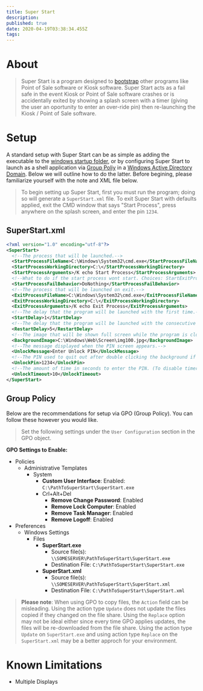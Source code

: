 ```yaml
---
title: Super Start
description: 
published: true
date: 2020-04-19T03:38:34.455Z
tags: 
---
```


# About
> Super Start is a program designed to [bootstrap](https://en.wikipedia.org/wiki/Bootstrapping) other programs like Point of Sale software or Kiosk software. Super Start acts as a fail safe in the event Kiosk or Point of Sale software crashes or is accidentally exited by showing a splash screen with a timer (giving the user an oportunity to enter an over-ride pin) then re-launching the Kiosk / Point of Sale software.
# Setup

A standard setup with Super Start can be as simple as adding the executable to the [windows startup folder](https://en.wikipedia.org/wiki/Windows_startup_process), or by configuring Super Start to launch as a shell application via [Group Poliy](https://en.wikipedia.org/wiki/Group_Policy) in a [Windows Active Directory Domain](https://en.wikipedia.org/wiki/Active_Directory). Below we will outline how to do the latter. Before begining, please familiarize yourself with the note and XML file below.

> To begin setting up Super Start, first you must run the program; doing so will generate a `SuperStart.xml` file. To exit Super Start with defaults applied, exit the CMD window that says "Start Process", press anywhere on the splash screen, and enter the pin `1234`.

## SuperStart.xml

```xml
<?xml version="1.0" encoding="utf-8"?>
<SuperStart>
  <!--The process that will be launched.-->
  <StartProcessFileName>C:\Windows\System32\cmd.exe</StartProcessFileName>
  <StartProcessWorkingDirectory>C:\</StartProcessWorkingDirectory>
  <StartProcessArguments>/K echo Start Process</StartProcessArguments>
  <!--What to do if the start process wont start. Choices: StartExitProcessAndClose, DoNothing, KeepTrying, Close-->
  <StartProcessFailBehavior>DoNothing</StartProcessFailBehavior>
  <!--The process that will be launched on exit.-->
  <ExitProcessFileName>C:\Windows\System32\cmd.exe</ExitProcessFileName>
  <ExitProcessWorkingDirectory>C:\</ExitProcessWorkingDirectory>
  <ExitProcessArguments>/K echo Exit Process</ExitProcessArguments>
  <!--The delay that the program will be launched with the first time.-->
  <StartDelay>1</StartDelay>
  <!--The delay that the program will be launched with the consecutive times.-->
  <RestartDelay>5</RestartDelay>
  <!--The image that will be shown full screen while the program is closed.-->
  <BackgroundImage>C:\Windows\Web\Screen\img100.jpg</BackgroundImage>
  <!--The message displayed when the PIN screen appears.-->
  <UnlockMessage>Enter Unlock PIN</UnlockMessage>
  <!--The PIN used to quit out after double clicking the background if the program is closed.-->
  <UnlockPin>1234</UnlockPin>
  <!--The amount of time in seconds to enter the PIN. (To disable timer, set to nothing or a string)-->
  <UnlockTimeout>10</UnlockTimeout>
</SuperStart>
```
## Group Policy

Below are the recommendations for setup via GPO (Group Policy). You can follow these however you would like.

> Set the following settings under the `User Configuration` section in the GPO object.

**GPO Settings to Enable:**

* Policies
    * Administrative Templates
        * System
            * **Custom User Interface**: Enabled: `C:\PathToSuperStart\SuperStart.exe`
            * Crl+Alt+Del
                * **Remove Change Password**: Enabled
                * **Remove Lock Computer**: Enabled
                * **Remove Task Manager**: Enabled
                * **Remove Logoff**: Enabled
* Preferences
    * Windows Settings
        * Files
            * **SuperStart.exe**
                * Source file(s): `\\SOMESERVER\PathToSuperStart\SuperStart.exe`
                * Destination File: `C:\PathToSuperStart\SuperStart.exe`
            * **SuperStart.xml**
                * Source file(s): `\\SOMESERVER\PathToSuperStart\SuperStart.xml`
                * Destination File: `C:\PathToSuperStart\SuperStart.xml`

> **Please note**: When using GPO to copy files, the `Action` field can be misleading. Using the action type `Update` does not update the files copied if they changed on the file share. Using the `Replace` option may not be ideal either since every time GPO applies updates, the files will be re-downloaded from the file share. Using the action type `Update` on `SuperStart.exe` and using action type `Replace` on the `SuperStart.xml` may be a better approch for your environment.

# Known Limitations

* Multiple Displays